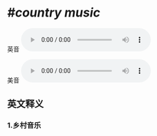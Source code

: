# ***\#country music*** 
英音
<audio src="./media/country music1_AAC.aac" controls="controls"></audio>

美音
<audio src="./media/country music 2_AAC.aac" controls="controls"></audio>



  

英文释义
---
### 1.**乡村音乐**  


